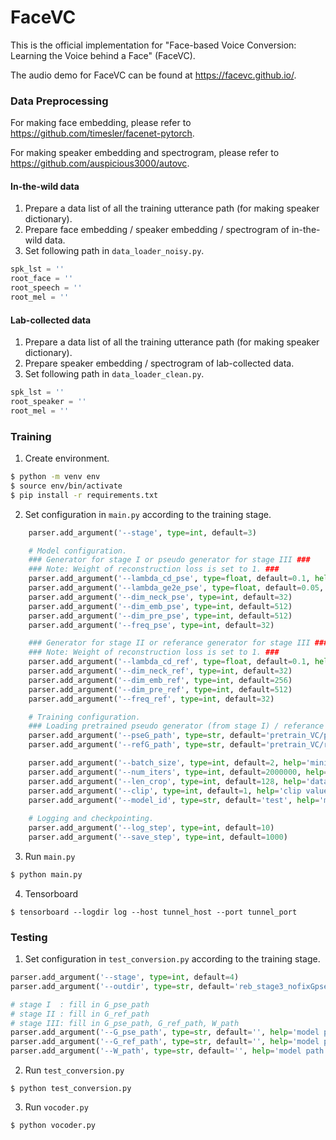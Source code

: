 # FaceVC

This is the official implementation for "Face-based Voice Conversion: Learning the Voice behind a Face" (FaceVC).

The audio demo for FaceVC can be found at https://facevc.github.io/.

### Data Preprocessing

For making face embedding, please refer to https://github.com/timesler/facenet-pytorch.

For making speaker embedding and spectrogram, please refer to https://github.com/auspicious3000/autovc.

#### In-the-wild data
1. Prepare a data list of all the training utterance path (for making speaker dictionary).
2. Prepare face embedding / speaker embedding / spectrogram of in-the-wild data.
3. Set following path in ```data_loader_noisy.py```.
```python
spk_lst = ''
root_face = ''
root_speech = ''
root_mel = ''
```
#### Lab-collected data
1. Prepare a data list of all the training utterance path (for making speaker dictionary).
2. Prepare speaker embedding / spectrogram of lab-collected data.
3. Set following path in ```data_loader_clean.py```.
```python
spk_lst = ''
root_speaker = ''
root_mel = ''
```


### Training
1. Create environment.
```bash
$ python -m venv env
$ source env/bin/activate
$ pip install -r requirements.txt
```
2. Set configuration in ```main.py``` according to the training stage.
```python
    parser.add_argument('--stage', type=int, default=3)

    # Model configuration.
    ### Generator for stage I or pseudo generator for stage III ###
    ### Note: Weight of reconstruction loss is set to 1. ###
    parser.add_argument('--lambda_cd_pse', type=float, default=0.1, help='weight for hidden code loss')#1
    parser.add_argument('--lambda_ge2e_pse', type=float, default=0.05, help='weight for ge2e loss')
    parser.add_argument('--dim_neck_pse', type=int, default=32)
    parser.add_argument('--dim_emb_pse', type=int, default=512)
    parser.add_argument('--dim_pre_pse', type=int, default=512)
    parser.add_argument('--freq_pse', type=int, default=32)

    ### Generator for stage II or referance generator for stage III ###
    ### Note: Weight of reconstruction loss is set to 1. ###
    parser.add_argument('--lambda_cd_ref', type=float, default=0.1, help='weight for hidden code loss')#1
    parser.add_argument('--dim_neck_ref', type=int, default=32)
    parser.add_argument('--dim_emb_ref', type=int, default=256)
    parser.add_argument('--dim_pre_ref', type=int, default=512)
    parser.add_argument('--freq_ref', type=int, default=32)

    # Training configuration.
    ### Loading pretrained pseudo generator (from stage I) / referance generator (from stage II) for stage III ###
    parser.add_argument('--pseG_path', type=str, default='pretrain_VC/pseG/G.ckpt', help='pseG model name')
    parser.add_argument('--refG_path', type=str, default='pretrain_VC/refG/G.ckpt', help='refG model name')

    parser.add_argument('--batch_size', type=int, default=2, help='mini-batch size')
    parser.add_argument('--num_iters', type=int, default=2000000, help='number of total iterations')
    parser.add_argument('--len_crop', type=int, default=128, help='dataloader output sequence length')
    parser.add_argument('--clip', type=int, default=1, help='clip value of gradient clip')
    parser.add_argument('--model_id', type=str, default='test', help='model name')
    
    # Logging and checkpointing.
    parser.add_argument('--log_step', type=int, default=10)
    parser.add_argument('--save_step', type=int, default=1000)
```

3. Run ```main.py```
```bash
$ python main.py
```

4. Tensorboard
```
$ tensorboard --logdir log --host tunnel_host --port tunnel_port
```

### Testing
1. Set configuration in ```test_conversion.py``` according to the training stage.
```python
parser.add_argument('--stage', type=int, default=4)
parser.add_argument('--outdir', type=str, default='reb_stage3_nofixGpse_tune1')

# stage I  : fill in G_pse_path
# stage II : fill in G_ref_path
# stage III: fill in G_pse_path, G_ref_path, W_path
parser.add_argument('--G_pse_path', type=str, default='', help='model path')
parser.add_argument('--G_ref_path', type=str, default='', help='model path')
parser.add_argument('--W_path', type=str, default='', help='model path')
```

2. Run ```test_conversion.py```
```
$ python test_conversion.py
```

3. Run ```vocoder.py```
```
$ python vocoder.py
```
